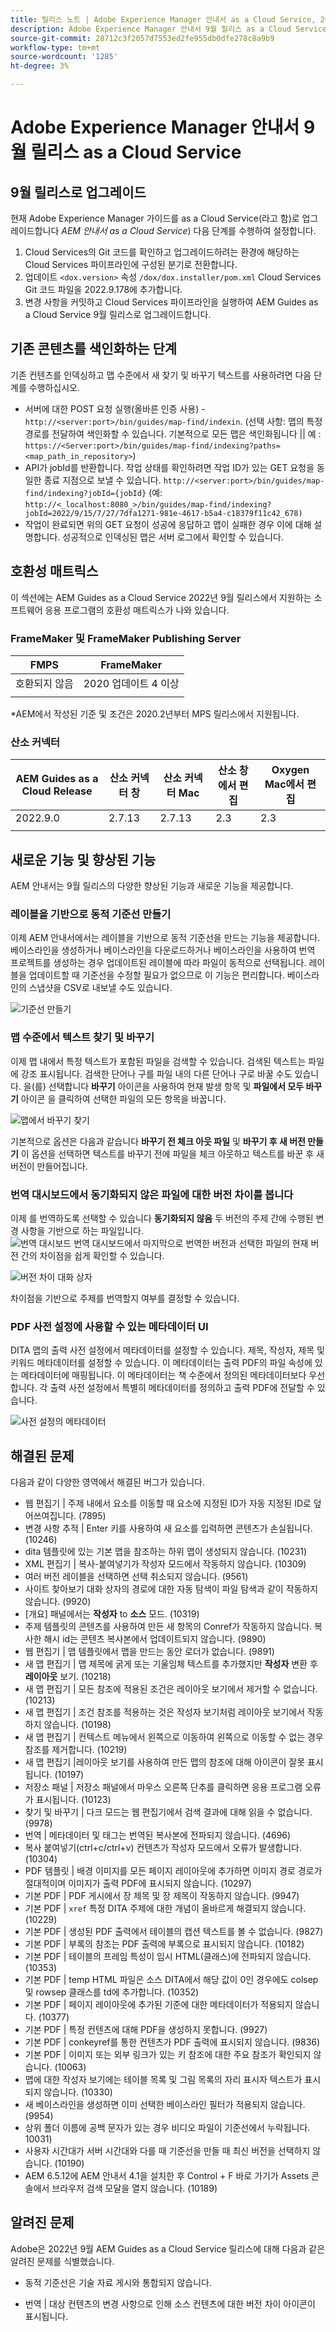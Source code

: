 ```yaml
---
title: 릴리스 노트 | Adobe Experience Manager 안내서 as a Cloud Service, 2022년 9월 릴리스
description: Adobe Experience Manager 안내서 9월 릴리스 as a Cloud Service
source-git-commit: 28712c3f2057d7553ed2fe955db0dfe278c8a9b9
workflow-type: tm+mt
source-wordcount: '1285'
ht-degree: 3%

---
```


# Adobe Experience Manager 안내서 9월 릴리스 as a Cloud Service

## 9월 릴리스로 업그레이드

현재 Adobe Experience Manager 가이드를 as a Cloud Service(라고 함)로 업그레이드합니다 *AEM 안내서 as a Cloud Service*) 다음 단계를 수행하여 설정합니다.
1. Cloud Services의 Git 코드를 확인하고 업그레이드하려는 환경에 해당하는 Cloud Services 파이프라인에 구성된 분기로 전환합니다.
2. 업데이트 `<dox.version>` 속성 `/dox/dox.installer/pom.xml` Cloud Services Git 코드 파일을 2022.9.178에 추가합니다.
3. 변경 사항을 커밋하고 Cloud Services 파이프라인을 실행하여 AEM Guides as a Cloud Service 9월 릴리스로 업그레이드합니다.

## 기존 콘텐츠를 색인화하는 단계

기존 컨텐츠를 인덱싱하고 맵 수준에서 새 찾기 및 바꾸기 텍스트를 사용하려면 다음 단계를 수행하십시오.
* 서버에 대한 POST 요청 실행(올바른 인증 사용) - `http://<server:port>/bin/guides/map-find/indexin`.
(선택 사항: 맵의 특정 경로를 전달하여 색인화할 수 있습니다. 기본적으로 모든 맵은 색인화됩니다 || 예 :   `https://<Server:port>/bin/guides/map-find/indexing?paths=<map_path_in_repository>`)
* API가 jobId를 반환합니다. 작업 상태를 확인하려면 작업 ID가 있는 GET 요청을 동일한 종료 지점으로 보낼 수 있습니다. `http://<server:port>/bin/guides/map-find/indexing?jobId={jobId}`
(예: `http://<_localhost:8080_>/bin/guides/map-find/indexing?jobId=2022/9/15/7/27/7dfa1271-981e-4617-b5a4-c18379f11c42_678)`
* 작업이 완료되면 위의 GET 요청이 성공에 응답하고 맵이 실패한 경우 이에 대해 설명합니다. 성공적으로 인덱싱된 맵은 서버 로그에서 확인할 수 있습니다.


## 호환성 매트릭스

이 섹션에는 AEM Guides as a Cloud Service 2022년 9월 릴리스에서 지원하는 소프트웨어 응용 프로그램의 호환성 매트릭스가 나와 있습니다.

### FrameMaker 및 FrameMaker Publishing Server

| FMPS | FrameMaker |
| --- | --- |
| 호환되지 않음 | 2020 업데이트 4 이상 |
|  |  |

*AEM에서 작성된 기준 및 조건은 2020.2년부터 MPS 릴리스에서 지원됩니다.

### 산소 커넥터

| AEM Guides as a Cloud Release | 산소 커넥터 창 | 산소 커넥터 Mac | 산소 창에서 편집 | Oxygen Mac에서 편집 |
| --- | --- | --- | --- | --- |
| 2022.9.0 | 2.7.13 | 2.7.13 | 2.3 | 2.3 |
|  |  |  |  |


## 새로운 기능 및 향상된 기능

AEM 안내서는 9월 릴리스의 다양한 향상된 기능과 새로운 기능을 제공합니다.


### 레이블을 기반으로 동적 기준선 만들기

이제 AEM 안내서에서는 레이블을 기반으로 동적 기준선을 만드는 기능을 제공합니다. 베이스라인을 생성하거나 베이스라인을 다운로드하거나 베이스라인을 사용하여 번역 프로젝트를 생성하는 경우 업데이트된 레이블에 따라 파일이 동적으로 선택됩니다. 레이블을 업데이트할 때 기준선을 수정할 필요가 없으므로 이 기능은 편리합니다.
베이스라인의 스냅샷을 CSV로 내보낼 수도 있습니다.

![기준선 만들기](assets/dynamic-baseline.png)

### 맵 수준에서 텍스트 찾기 및 바꾸기

이제 맵 내에서 특정 텍스트가 포함된 파일을 검색할 수 있습니다. 검색된 텍스트는 파일에 강조 표시됩니다. 검색한 단어나 구를 파일 내의 다른 단어나 구로 바꿀 수도 있습니다.
을(를) 선택합니다 **바꾸기** 아이콘을 사용하여 현재 발생 항목 및 **파일에서 모두 바꾸기** 아이콘 을 클릭하여 선택한 파일의 모든 항목을 바꿉니다.

![맵에서 바꾸기 찾기](assets/map-find-replace.png)

기본적으로 옵션은 다음과 같습니다 **바꾸기 전 체크 아웃 파일** 및 **바꾸기 후 새 버전 만들기** 이 옵션을 선택하면 텍스트를 바꾸기 전에 파일을 체크 아웃하고 텍스트를 바꾼 후 새 버전이 만들어집니다.

### 번역 대시보드에서 동기화되지 않은 파일에 대한 버전 차이를 봅니다

이제 를 번역하도록 선택할 수 있습니다 **동기화되지 않음** 두 버전의 주제 간에 수행된 변경 사항을 기반으로 하는 파일입니다.\
![번역 대시보드](assets/translation-version-diff.png)
번역 대시보드에서 마지막으로 번역한 버전과 선택한 파일의 현재 버전 간의 차이점을 쉽게 확인할 수 있습니다.

![버전 차이 대화 상자](assets/version-diff.png)

차이점을 기반으로 주제를 번역할지 여부를 결정할 수 있습니다.

### PDF 사전 설정에 사용할 수 있는 메타데이터 UI

DITA 맵의 출력 사전 설정에서 메타데이터를 설정할 수 있습니다. 제목, 작성자, 제목 및 키워드 메타데이터를 설정할 수 있습니다. 이 메타데이터는 출력 PDF의 파일 속성에 있는 메타데이터에 매핑됩니다.
이 메타데이터는 책 수준에서 정의된 메타데이터보다 우선합니다. 각 출력 사전 설정에서 특별히 메타데이터를 정의하고 출력 PDF에 전달할 수 있습니다.

![사전 설정의 메타데이터](assets/preset-metadata.png)


## 해결된 문제

다음과 같이 다양한 영역에서 해결된 버그가 있습니다.

* 웹 편집기 | 주제 내에서 요소를 이동할 때 요소에 지정된 ID가 자동 지정된 ID로 덮어쓰여집니다. (7895)
* 변경 사항 추적 | Enter 키를 사용하여 새 요소를 입력하면 콘텐츠가 손실됩니다. (10246)
* dita 템플릿에 있는 기본 맵을 참조하는 하위 맵이 생성되지 않습니다. (10231)
* XML 편집기 | 복사-붙여넣기가 작성자 모드에서 작동하지 않습니다. (10309)
* 여러 버전 레이블을 선택하면 선택 취소되지 않습니다. (9561)
* 사이트 찾아보기 대화 상자의 경로에 대한 자동 탐색이 파일 탐색과 같이 작동하지 않습니다. (9920)
* [개요] 패널에서는 **작성자** to **소스** 모드. (10319)
* 주제 템플릿의 콘텐츠를 사용하여 만든 새 항목의 Conref가 작동하지 않습니다. 복사한 해시 id는 콘텐츠 복사본에서 업데이트되지 않습니다. (9890)
* 웹 편집기 | 맵 템플릿에서 맵을 만드는 동안 로더가 없습니다. (9891)
* 새 맵 편집기 | 맵 제목에 굵게 또는 기울임체 텍스트를 추가했지만 **작성자** 변환 후 **레이아웃** 보기. (10218)
* 새 맵 편집기 | 모든 참조에 적용된 조건은 레이아웃 보기에서 제거할 수 없습니다. (10213)
* 새 맵 편집기 | 조건 참조를 적용하는 것은 작성자 보기처럼 레이아웃 보기에서 작동하지 않습니다. (10198)
* 새 맵 편집기 | 컨텍스트 메뉴에서 왼쪽으로 이동하여 왼쪽으로 이동할 수 없는 경우 참조를 제거합니다. (10219)
* 새 맵 편집기 |레이아웃 보기를 사용하여 만든 맵의 참조에 대해 아이콘이 잘못 표시됩니다. (10197)
* 저장소 패널 | 저장소 패널에서 마우스 오른쪽 단추를 클릭하면 응용 프로그램 오류가 표시됩니다. (10123)
* 찾기 및 바꾸기 | 다크 모드는 웹 편집기에서 검색 결과에 대해 읽을 수 없습니다. (9978)
* 번역 | 메타데이터 및 태그는 번역된 복사본에 전파되지 않습니다. (4696)
* 복사 붙여넣기(ctrl+c/ctrl+v) 컨텐츠가 작성자 모드에서 오류가 발생합니다. (10304)
* PDF 템플릿 | 배경 이미지를 모든 페이지 레이아웃에 추가하면 이미지 경로 경로가 절대적이며 이미지가 출력 PDF에 표시되지 않습니다. (10297)
* 기본 PDF | PDF 게시에서 장 제목 및 장 제목이 작동하지 않습니다. (9947)
* 기본 PDF | `xref` 특정 DITA 주제에 대한 개념이 올바르게 해결되지 않습니다. (10229)
* 기본 PDF | 생성된 PDF 출력에서 테이블의 캡션 텍스트를 볼 수 없습니다. (9827)
* 기본 PDF | 부록의 참조는 PDF 출력에 부록으로 표시되지 않습니다. (10182)
* 기본 PDF | 테이블의 프레임 특성이 임시 HTML(클래스)에 전파되지 않습니다. (10353)
* 기본 PDF | temp HTML 파일은 소스 DITA에서 해당 값이 0인 경우에도 colsep 및 rowsep 클래스를 td에 추가합니다. (10352)
* 기본 PDF | 페이지 레이아웃에 추가된 기준에 대한 메타데이터가 적용되지 않습니다. (10377)
* 기본 PDF | 특정 컨텐츠에 대해 PDF을 생성하지 못합니다. (9927)
* 기본 PDF | conkeyref를 통한 컨텐츠가 PDF 출력에 표시되지 않습니다. (9836)
* 기본 PDF | 이미지 또는 외부 링크가 있는 키 참조에 대한 주요 참조가 확인되지 않습니다. (10063)
* 맵에 대한 작성자 보기에는 테이블 목록 및 그림 목록의 자리 표시자 텍스트가 표시되지 않습니다. (10330)
* 새 베이스라인을 생성하면 이미 선택한 베이스라인 필터가 적용되지 않습니다. (9954)
* 상위 폴더 이름에 공백 문자가 있는 경우 비디오 파일이 기준선에서 누락됩니다. 10031)
* 사용자 시간대가 서버 시간대와 다를 때 기준선을 만들 때 최신 버전을 선택하지 않습니다. (10190)
* AEM 6.5.12에 AEM 안내서 4.1을 설치한 후 Control + F 바로 가기가 Assets 콘솔에서 브라우저 검색 모달을 열지 않습니다. (10189)


## 알려진 문제

Adobe은 2022년 9월 AEM Guides as a Cloud Service 릴리스에 대해 다음과 같은 알려진 문제를 식별했습니다.


* 동적 기준선은 기술 자료 게시와 통합되지 않습니다.

* 번역 | 대상 컨텐츠의 변경 사항으로 인해 소스 컨텐츠에 대한 버전 차이 아이콘이 표시됩니다.
